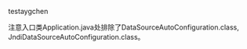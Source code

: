 testaygchen

注意入口类Application.java处排除了DataSourceAutoConfiguration.class, JndiDataSourceAutoConfiguration.class。

